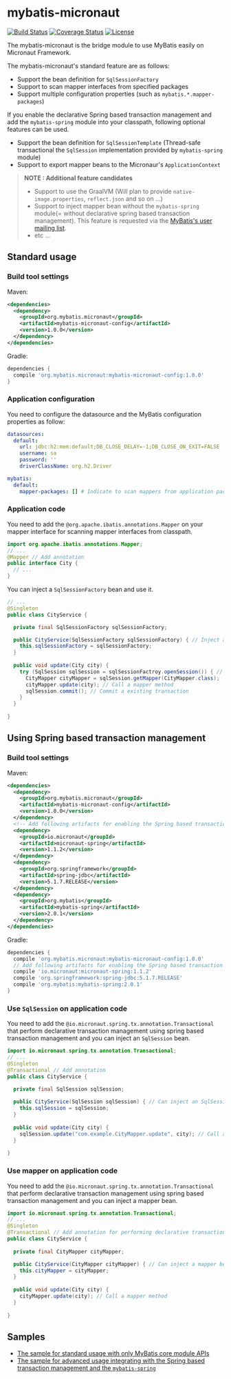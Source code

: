 # mybatis-micronaut

[![Build Status](https://travis-ci.org/kazuki43zoo/mybatis-micronaut.svg?branch=master)](https://travis-ci.org/kazuki43zoo/mybatis-micronaut)
[![Coverage Status](https://coveralls.io/repos/github/kazuki43zoo/mybatis-micronaut/badge.svg?branch=master)](https://coveralls.io/github/kazuki43zoo/mybatis-micronaut?branch=master)
[![License](http://img.shields.io/:license-apache-brightgreen.svg)](http://www.apache.org/licenses/LICENSE-2.0.html)


The mybatis-micronaut is the bridge module to use MyBatis easily on Micronaut Framework.

The mybatis-micronaut's standard feature are as follows:

* Support the bean definition for `SqlSessionFactory`
* Support to scan mapper interfaces from specified packages
* Support multiple configuration properties (such as `mybatis.*.mapper-packages`)

If you enable the declarative Spring based transaction management and add the `mybatis-spring` module into your classpath, following optional features can be used.

* Support the bean definition for `SqlSessionTemplate` (Thread-safe transactional the `SqlSession` implementation provided by `mybatis-spring` module)
* Support to export mapper beans to the Micronaur's `ApplicationContext`

> **NOTE : Additional feature candidates**
>
> * Support to use the GraalVM (Will plan to provide `native-image.properties`, `reflect.json` and so on ...)
> * Support to inject mapper bean without the `mybatis-spring` module(= without declarative spring based transaction management). This feature is requested via the [MyBatis's user mailing list](https://groups.google.com/forum/#!topic/mybatis-user/-sW62H_1Quw).
> * etc ...


## Standard usage

### Build tool settings

Maven:

```xml
<dependencies>
  <dependency>
    <groupId>org.mybatis.micronaut</groupId>
    <artifactId>mybatis-micronaut-config</artifactId>
    <version>1.0.0</version>
  </dependency>
</dependencies>
```

Gradle:

```groovy
dependencies {
  compile 'org.mybatis.micronaut:mybatis-micronaut-config:1.0.0'
}
```

### Application configuration

You need to configure the datasource and the MyBatis configuration properties as follow:

```yaml
datasources:
  default:
    url: jdbc:h2:mem:default;DB_CLOSE_DELAY=-1;DB_CLOSE_ON_EXIT=FALSE
    username: sa
    password: ''
    driverClassName: org.h2.Driver

mybatis:
  default:
    mapper-packages: [] # Indicate to scan mappers from application package
```

### Application code

You need to add the `@org.apache.ibatis.annotations.Mapper` on your mapper interface for scanning mapper interfaces from classpath.

```java
import org.apache.ibatis.annotations.Mapper;
// ...
@Mapper // Add annotation
public interface City {
  // ...
}
```

You can inject a `SqlSessionFactory` bean and use it.

```java
// ...
@Singleton
public class CityService {

  private final SqlSessionFactory sqlSessionFactory;

  public CityService(SqlSessionFactory sqlSessionFactory) { // Inject an SqlSessionFactory bean
    this.sqlSessionFactory = sqlSessionFactory;
  }
  
  public void update(City city) {
    try (SqlSession sqlSession = sqlSessionFactroy.openSession()) { // Retrieve a new SqlSession (begin a new transaction)
      CityMapper cityMapper = sqlSession.getMapper(CityMapper.class);  // Retrieve a mapper object
      cityMapper.update(city); // Call a mapper method
      sqlSession.commit(); // Commit a existing transaction
    }
  }
  
}
```

## Using Spring based transaction management

### Build tool settings

Maven:

```xml
<dependencies>
  <dependency>
    <groupId>org.mybatis.micronaut</groupId>
    <artifactId>mybatis-micronaut-config</artifactId>
    <version>1.0.0</version>
  </dependency>
  <!-- Add following artifacts for enabling the Spring based transaction management -->
  <dependency>
    <groupId>io.micronaut</groupId>
    <artifactId>micronaut-spring</artifactId>
    <version>1.1.2</version>
  </dependency>
  <dependency>
    <groupId>org.springframework</groupId>
    <artifactId>spring-jdbc</artifactId>
    <version>5.1.7.RELEASE</version>
  </dependency>
  <dependency>
    <groupId>org.mybatis</groupId>
    <artifactId>mybatis-spring</artifactId>
    <version>2.0.1</version>
  </dependency>
</dependencies>
```

Gradle:

```groovy
dependencies {
  compile 'org.mybatis.micronaut:mybatis-micronaut-config:1.0.0'
  // Add following artifacts for enabling the Spring based transaction management
  compile 'io.micronaut:micronaut-spring:1.1.2'
  compile 'org.springframework:spring-jdbc:5.1.7.RELEASE'
  compile 'org.mybatis:mybatis-spring:2.0.1'
}
```

### Use `SqlSession` on application code

You need to add the `@io.micronaut.spring.tx.annotation.Transactional` that perform declarative transaction management 
using spring based transaction management and you can inject an `SqlSession` bean.

```java
import io.micronaut.spring.tx.annotation.Transactional;
// ...
@Singleton
@Transactional // Add annotation
public class CityService {
  
  private final SqlSession sqlSession;

  public CityService(SqlSession sqlSession) { // Can inject an SqlSession(SqlSessionTemplate)
    this.sqlSession = sqlSession;
  }
  
  public void update(City city) {
    sqlSession.update("com.example.CityMapper.update", city); // Call an SqlSession method
  }
  
}
```

### Use mapper on application code

You need to add the `@io.micronaut.spring.tx.annotation.Transactional` that perform declarative transaction management 
using spring based transaction management and you can inject a mapper bean.

```java
import io.micronaut.spring.tx.annotation.Transactional;
// ...
@Singleton
@Transactional // Add annotation for performing declarative transaction management
public class CityService {
  
  private final CityMapper cityMapper;

  public CityService(CityMapper cityMapper) { // Can inject a mapper bean
    this.cityMapper = cityMapper;
  }
  
  public void update(City city) {
    cityMapper.update(city); // Call a mapper method
  }
  
}
```

## Samples

* [The sample for standard usage with only MyBatis core module APIs](./mybatis-micronaut-samples/mybatis-micronaut-samples-standard)
* [The sample for advanced usage integrating with the Spring based transaction management and the `mybatis-spring`](./mybatis-micronaut-samples/mybatis-micronaut-samples-springtx)
